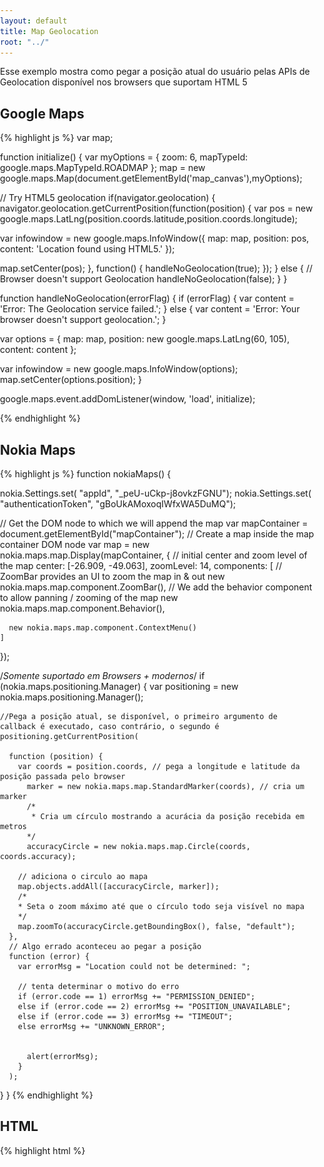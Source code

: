 ```yaml
---
layout: default
title: Map Geolocation
root: "../"
---
```


Esse exemplo mostra como pegar a posição atual do usuário pelas APIs de Geolocation disponível nos browsers que suportam HTML 5

<h2>Google Maps</h2>

{% highlight js %}
var map;

function initialize() {
  var myOptions = {
    zoom: 6,
    mapTypeId: google.maps.MapTypeId.ROADMAP
  };
  map = new google.maps.Map(document.getElementById('map_canvas'),myOptions);

  // Try HTML5 geolocation
  if(navigator.geolocation) {
    navigator.geolocation.getCurrentPosition(function(position) {
  var pos = new google.maps.LatLng(position.coords.latitude,position.coords.longitude);

  var infowindow = new google.maps.InfoWindow({
    map: map,
    position: pos,
    content: 'Location found using HTML5.'
  });

  map.setCenter(pos);
      }, function() {
  handleNoGeolocation(true);
      });
    } else {
      // Browser doesn't support Geolocation
      handleNoGeolocation(false);
    }
  }

function handleNoGeolocation(errorFlag) {
  if (errorFlag) {
    var content = 'Error: The Geolocation service failed.';
  } else {
    var content = 'Error: Your browser doesn\'t support geolocation.';
  }

  var options = {
    map: map,
    position: new google.maps.LatLng(60, 105),
    content: content
  };

  var infowindow = new google.maps.InfoWindow(options);
  map.setCenter(options.position);
}

google.maps.event.addDomListener(window, 'load', initialize);
  

{% endhighlight %}

 
<h2>Nokia Maps</h2>

{% highlight js %}
function nokiaMaps()
{

  nokia.Settings.set( "appId", "_peU-uCkp-j8ovkzFGNU");
  nokia.Settings.set( "authenticationToken", "gBoUkAMoxoqIWfxWA5DuMQ");

  // Get the DOM node to which we will append the map
  var mapContainer = document.getElementById("mapContainer");
  // Create a map inside the map container DOM node
  var map = new nokia.maps.map.Display(mapContainer, {
    // initial center and zoom level of the map
    center: [-26.909, -49.063],
    zoomLevel: 14,
    components: [
      // ZoomBar provides an UI to zoom the map in & out
      new nokia.maps.map.component.ZoomBar(),
      // We add the behavior component to allow panning / zooming of the map
      new nokia.maps.map.component.Behavior(),
     
      new nokia.maps.map.component.ContextMenu()
    ]
  });

  /*Somente suportado em Browsers + modernos*/
  if (nokia.maps.positioning.Manager) {
    var positioning = new nokia.maps.positioning.Manager();
    
    //Pega a posição atual, se disponível, o primeiro argumento de callback é executado, caso contrário, o segundo é 
    positioning.getCurrentPosition(
       
      function (position) {
        var coords = position.coords, // pega a longitude e latitude da posição passada pelo browser
          marker = new nokia.maps.map.StandardMarker(coords), // cria um marker
          /*
           * Cria um círculo mostrando a acurácia da posição recebida em metros
          */ 
          accuracyCircle = new nokia.maps.map.Circle(coords, coords.accuracy);
        
        // adiciona o circulo ao mapa
        map.objects.addAll([accuracyCircle, marker]); 
        /*
        * Seta o zoom máximo até que o círculo todo seja visível no mapa
        */
        map.zoomTo(accuracyCircle.getBoundingBox(), false, "default");
      }, 
      // Algo errado aconteceu ao pegar a posição
      function (error) {
        var errorMsg = "Location could not be determined: ";
        
        // tenta determinar o motivo do erro
        if (error.code == 1) errorMsg += "PERMISSION_DENIED";
        else if (error.code == 2) errorMsg += "POSITION_UNAVAILABLE";
        else if (error.code == 3) errorMsg += "TIMEOUT";
        else errorMsg += "UNKNOWN_ERROR";
          
           
          alert(errorMsg);
        }
      ); 
  }
}
{% endhighlight %}

<h2>HTML</h2>

{% highlight html %}

<!DOCTYPE html>
<html>
  <head>
    <title>Google Maps JavaScript API v3 Example: Map Geolocation</title>
    <meta name="viewport" content="initial-scale=1.0, user-scalable=no">
    <meta charset="UTF-8">
    <style type="text/css">
      html, body {
       
        overflow:hidden;
      }

      
      body {
        margin: 0;
        padding: 0;
        overflow: hidden;
        width: 100%;
        height: 100%;
        position: absolute;
      }

      #map_canvas {
        width: 400px;
        height: 400px;
        left: 0px;
        top: 0;
        position: absolute;
      }
      
      #mapContainer {
        width: 400px;
        height: 400px;
        left: 450px;
        top: 0;
        position: absolute;
      }
    </style>
    <!-- chamada à api do Google Maps e código que mostra o mapa do Google Maps. Coloquei em JS separados para não ficar muito confuso aqui -->
    <!--
    Include the maps javascript with sensor=true because this code is using a
    sensor (a GPS locator) to determine the user's location.
    See: https://developers.google.com/apis/maps/documentation/javascript/basics#SpecifyingSensor
    -->
    <script type="text/javascript"
        src="https://maps.googleapis.com/maps/api/js?sensor=true"></script>
          </head>
    <script type="text/javascript" src="/samples/mapgeolocation/google.js"></script>
     
    <!-- Clamada a API do Nokia Maps e código que mostra o mapa do Nokia Maps-->
    <script type="text/javascript" charset="UTF-8" src="http://api.maps.nokia.com/2.2.0//jsl.js?with=all"></script>
    <script type="text/javascript" src="/samples/mapgeolocation/nokia.js"></script>
 
  
  </head>  
  <body>
    <div id="map_canvas"></div>
    <div id='mapContainer'> </div>
       <script type="text/javascript"> 
         nokiaMaps(); 
       </script>
  </body>
</html>
{% endhighlight %}

<h2>Resultado</h2>

<a href="/samples/mapgeolocation" target="_blank">Página com exemplo completo</a>

<img src="/images_posts/mapgeolocation_sample.png" width="900px" class="post_img" />
